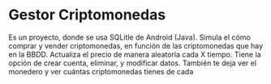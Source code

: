 # Gestor Criptomonedas
Es un proyecto, donde se usa SQLitle de Android (Java).
Simula el cómo comprar y vender criptomonedas, en función de las criptomonedas que hay en la BBDD.
Actualiza el precio de manera aleatoria cada X tiempo.
Tiene la opción de crear cuenta, eliminar, y modificar datos.
También te deja ver el monedero y ver cuántas criptomonedas tienes de cada
